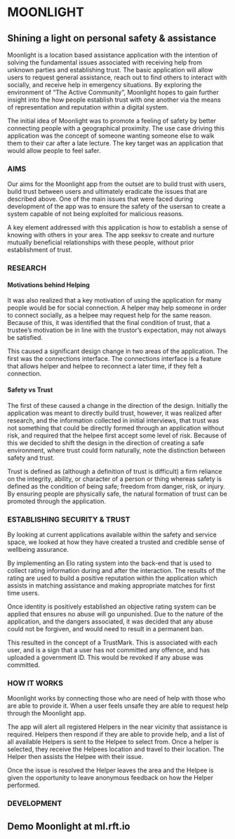 # MOONLIGHT

## Shining a light on personal safety & assistance

Moonlight is a location based assistance application with the intention of solving the fundamental issues associated with receiving help from unknown parties and establishing trust. The basic application will allow users to request general assistance, reach out to find others to interact with socially, and receive help in emergency situations. By exploring the environment of “The Active Community”, Moonlight hopes to gain further insight into the how people establish trust with one another via the means of representation and reputation within a digital system.

The initial idea of Moonlight was to promote a feeling of safety by better connecting people with a geographical proximity. The use case driving this application was the concept of someone wanting someone else to walk them to their car after a late lecture. The key target was an application that would allow people to feel safer.


### AIMS
Our aims for the Moonlight app from the outset are to build trust with users, build trust between users and ultimately eradicate the issues that are described above. One of the main issues that were faced during development of the app was to ensure the safety of the usersan to create a system capable of not being exploited for malicious reasons.

A key element addressed with this application is how to establish a sense of knowing with others in your area. The app seeksv to create and nurture mutually beneficial relationships with these people, without prior establishment of trust.


### RESEARCH
#### Motivations behind Helping
It was also realized that a key motivation of using the application for many people would be for social connection. A helper may help someone in order to connect socially, as a helpee may request help for the same reason. Because of this, it was identified that the final condition of trust, that a trustee’s motivation be in line with the trustor’s expectation, may not always be satisfied.

This caused a significant design change in two areas of the application. The first was the connections interface. The connections interface is a feature that allows helper and helpee to reconnect a later time, if they felt a connection.

#### Safety vs Trust
The first of these caused a change in the direction of the design. Initially the application was meant to directly build trust, however, it was realized after research, and the information collected in initial interviews, that trust was not something that could be directly formed through an application without risk, and required that the helpee first accept some level of risk. Because of this we decided to shift the design in the direction of creating a safe environment, where trust could form naturally, note the distinction between safety and trust.

Trust is defined as (although a definition of trust is difficult) a firm reliance on the integrity, ability, or character of a person or thing whereas safety is defined as the condition of being safe; freedom from danger, risk, or injury. By ensuring people are physically safe, the natural formation of trust can be promoted through the application.


### ESTABLISHING SECURITY & TRUST
By looking at current applications available within the safety and service space, we looked at how they have created a trusted and credible sense of wellbeing assurance.

By implementing an Elo rating system into the back-end that is used to collect rating information during and after the interaction. The results of the rating are used to build a positive reputation within the application which assists in matching assistance and making appropriate matches for first time users.

Once identity is positively established an objective rating system can be applied that ensures no abuse will go unpunished. Due to the nature of the application, and the dangers associated, it was decided that any abuse could not be forgiven, and would need to result in a permanent ban.

This resulted in the concept of a TrustMark. This is associated with each user, and is a sign that a user has not committed any offence, and has uploaded a government ID. This would be revoked if any abuse was committed.
 

### HOW IT WORKS
Moonlight works by connecting those who are need of help with those who are able to provide it. When a user feels unsafe they are able to request help through the Moonlight app. 

The app will alert all registered Helpers in the near vicinity that assistance is required. Helpers then respond if they are able to provide help, and a list of all available Helpers is sent to the Helpee to select from. Once a helper is selected, they receive the Helpees location and travel to their location. The Helper then assists the Helpee with their issue. 

Once the issue is resolved the Helper leaves the area and the Helpee is given the opportunity to leave anonymous feedback on how the Helper performed.


### DEVELOPMENT


## Demo Moonlight at ml.rft.io
